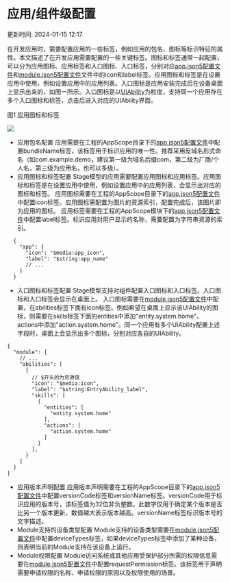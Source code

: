 # 应用/组件级配置

更新时间: 2024-01-15 12:17

在开发应用时，需要配置应用的一些标签，例如应用的包名、图标等标识特征的属性。本文描述了在开发应用需要配置的一些关键标签。图标和标签通常一起配置，可以分为应用图标、应用标签和入口图标、入口标签，分别对应[app.json5配置文件](https://developer.harmonyos.com/cn/docs/documentation/doc-guides-V3/app-configuration-file-0000001427584584-V3)和[module.json5配置文件](https://developer.harmonyos.com/cn/docs/documentation/doc-guides-V3/module-configuration-file-0000001427744540-V3)文件中的icon和label标签。应用图标和标签是在设置应用中使用，例如设置应用中的应用列表。入口图标是应用安装完成后在设备桌面上显示出来的，如图一所示。入口图标是以[UIAbility](https://developer.harmonyos.com/cn/docs/documentation/doc-guides-V3/uiability-overview-0000001477980929-V3)为粒度，支持同一个应用存在多个入口图标和标签，点击后进入对应的UIAbility界面。

图1 应用图标和标签

![](https://alliance-communityfile-drcn.dbankcdn.com/FileServer/getFile/cmtyPub/011/111/111/0000000000011111111.20231121183808.47800877830405254968295228528543:50001231000000:2800:F91F650D8625C46F4C013F689E347E890ECC2873F208A4CC729F550117942BC4.png?needInitFileName=true?needInitFileName=true?needInitFileName=true?needInitFileName=true)

* 应用包名配置
  应用需要在工程的AppScope目录下的[app.json5配置文件](https://developer.harmonyos.com/cn/docs/documentation/doc-guides-V3/app-configuration-file-0000001427584584-V3)中配置bundleName标签，该标签用于标识应用的唯一性。推荐采用反域名形式命名（如com.example.demo，建议第一级为域名后缀com，第二级为厂商/个人名，第三级为应用名，也可以多级）。
* 应用图标和标签配置
  Stage模型的应用需要配置应用图标和应用标签。应用图标和标签是在设置应用中使用，例如设置应用中的应用列表，会显示出对应的图标和标签。
  应用图标需要在工程的AppScope目录下的[app.json5配置文件](https://developer.harmonyos.com/cn/docs/documentation/doc-guides-V3/app-configuration-file-0000001427584584-V3)中配置icon标签。应用图标需配置为图片的资源索引，配置完成后，该图片即为应用的图标。
  应用标签需要在工程的AppScope模块下的[app.json5配置文件](https://developer.harmonyos.com/cn/docs/documentation/doc-guides-V3/app-configuration-file-0000001427584584-V3)中配置label标签。标识应用对用户显示的名称，需要配置为字符串资源的索引。
```
  {
    "app": {
      "icon": "$media:app_icon",
      "label": "$string:app_name"
      // ...
    }
  }
```
* 入口图标和标签配置
  Stage模型支持对组件配置入口图标和入口标签。入口图标和入口标签会显示在桌面上。
  入口图标需要在[module.json5配置文件](https://developer.harmonyos.com/cn/docs/documentation/doc-guides-V3/module-configuration-file-0000001427744540-V3)中配置，在abilities标签下面有icon标签。例如希望在桌面上显示该UIAbility的图标，则需要在skills标签下面的entities中添加"entity.system.home"、actions中添加"action.system.home"。同一个应用有多个UIAbility配置上述字段时，桌面上会显示出多个图标，分别对应各自的UIAbility。
```
{
  "module": {
    // ...
    "abilities": [
      {
        // $开头的为资源值
        "icon": "$media:icon",
        "label": "$string:EntryAbility_label",
        "skills": [
          {
            "entities": [
              "entity.system.home"
            ],
            "actions": [
              "action.system.home"
            ]
          }
        ],
      }
    ]
  }
}
```
* 应用版本声明配置
  应用版本声明需要在工程的AppScope目录下的[app.json5配置文件](https://developer.harmonyos.com/cn/docs/documentation/doc-guides-V3/app-configuration-file-0000001427584584-V3)中配置versionCode标签和versionName标签。versionCode用于标识应用的版本号，该标签值为32位非负整数。此数字仅用于确定某个版本是否比另一个版本更新，数值越大表示版本越高。versionName标签标识版本号的文字描述。
* Module支持的设备类型配置
  Module支持的设备类型需要在[module.json5配置文件](https://developer.harmonyos.com/cn/docs/documentation/doc-guides-V3/module-configuration-file-0000001427744540-V3)中配置deviceTypes标签，如果deviceTypes标签中添加了某种设备，则表明当前的Module支持在该设备上运行。
* Module权限配置
  Module访问系统或其他应用受保护部分所需的权限信息需要在[module.json5配置文件](https://developer.harmonyos.com/cn/docs/documentation/doc-guides-V3/module-configuration-file-0000001427744540-V3)中配置requestPermission标签。该标签用于声明需要申请权限的名称、申请权限的原因以及权限使用的场景。

